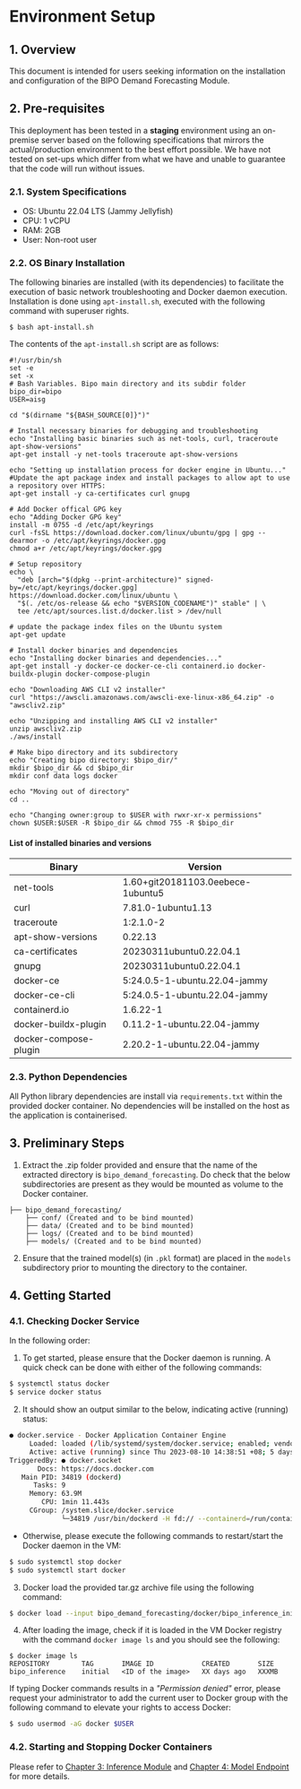 # Environment Setup

## 1. Overview

This document is intended for users seeking information on the installation and configuration of the BIPO Demand Forecasting Module.

## 2. Pre-requisites

This deployment has been tested in a **staging** environment using an on-premise server based on the following specifications that mirrors the actual/production environment to the best effort possible. We have not tested on set-ups which differ from what we have and unable to guarantee that the code will run without issues.

### 2.1. System Specifications

 - OS: Ubuntu 22.04 LTS (Jammy Jellyfish)
 - CPU: 1 vCPU
 - RAM: 2GB
 - User: Non-root user

### 2.2. OS Binary Installation  

The following binaries are installed (with its dependencies) to facilitate the execution of basic network troubleshooting and Docker daemon execution. Installation is done using `apt-install.sh`, executed with the following command with superuser rights.

```
$ bash apt-install.sh
```

The contents of the `apt-install.sh` script are as follows:
```
#!/usr/bin/sh
set -e
set -x
# Bash Variables. Bipo main directory and its subdir folder
bipo_dir=bipo
USER=aisg

cd "$(dirname "${BASH_SOURCE[0]}")"

# Install necessary binaries for debugging and troubleshooting
echo "Installing basic binaries such as net-tools, curl, traceroute apt-show-versions"
apt-get install -y net-tools traceroute apt-show-versions

echo "Setting up installation process for docker engine in Ubuntu..."
#Update the apt package index and install packages to allow apt to use a repository over HTTPS:
apt-get install -y ca-certificates curl gnupg 

# Add Docker offical GPG key
echo "Adding Docker GPG key"
install -m 0755 -d /etc/apt/keyrings
curl -fsSL https://download.docker.com/linux/ubuntu/gpg | gpg --dearmor -o /etc/apt/keyrings/docker.gpg
chmod a+r /etc/apt/keyrings/docker.gpg

# Setup repository
echo \
  "deb [arch="$(dpkg --print-architecture)" signed-by=/etc/apt/keyrings/docker.gpg] https://download.docker.com/linux/ubuntu \
  "$(. /etc/os-release && echo "$VERSION_CODENAME")" stable" | \
  tee /etc/apt/sources.list.d/docker.list > /dev/null
  
# update the package index files on the Ubuntu system
apt-get update

# Install docker binaries and dependencies
echo "Installing docker binaries and dependencies..."
apt-get install -y docker-ce docker-ce-cli containerd.io docker-buildx-plugin docker-compose-plugin

echo "Downloading AWS CLI v2 installer"
curl "https://awscli.amazonaws.com/awscli-exe-linux-x86_64.zip" -o "awscliv2.zip"

echo "Unzipping and installing AWS CLI v2 installer"
unzip awscliv2.zip
./aws/install

# Make bipo directory and its subdirectory
echo "Creating bipo directory: $bipo_dir/"
mkdir $bipo_dir && cd $bipo_dir
mkdir conf data logs docker

echo "Moving out of directory" 
cd ..

echo "Changing owner:group to $USER with rwxr-xr-x permissions"
chown $USER:$USER -R $bipo_dir && chmod 755 -R $bipo_dir 
```

#### List of installed binaries and versions

|Binary|Version|
| - | - |
|net-tools|1.60+git20181103.0eebece-1ubuntu5|
|curl|7.81.0-1ubuntu1.13|
|traceroute|1:2.1.0-2|
|apt-show-versions|0.22.13|
|ca-certificates|20230311ubuntu0.22.04.1|
|gnupg|20230311ubuntu0.22.04.1|
|docker-ce|5:24.0.5-1-ubuntu.22.04-jammy|
|docker-ce-cli|5:24.0.5-1-ubuntu.22.04-jammy|
|containerd.io|1.6.22-1|
|docker-buildx-plugin|0.11.2-1-ubuntu.22.04-jammy|
|docker-compose-plugin|2.20.2-1-ubuntu.22.04-jammy|

### 2.3. Python Dependencies

All Python library dependencies are install via `requirements.txt` within the provided docker container. No dependencies will be installed on the host as the application is containerised.

## 3. Preliminary Steps

1. Extract the .zip folder provided and ensure that the name of the extracted directory is `bipo_demand_forecasting`. Do check that the below subdirectories are present as they would be mounted as volume to the Docker container.
```
├── bipo_demand_forecasting/
    ├── conf/ (Created and to be bind mounted)
    ├── data/ (Created and to be bind mounted)
    ├── logs/ (Created and to be bind mounted)
    ├── models/ (Created and to be bind mounted)

```
2. Ensure that the trained model(s) (in `.pkl` format) are placed in the `models` subdirectory prior to mounting the directory to the container.

## 4. Getting Started

### 4.1. Checking Docker Service

In the following order: 

1. To get started, please ensure that the Docker daemon is running. A quick check can be done with either of the following commands:
``` bash
$ systemctl status docker
$ service docker status
```

2. It should show an output similar to the below, indicating active (running) status:
``` bash
● docker.service - Docker Application Container Engine
     Loaded: loaded (/lib/systemd/system/docker.service; enabled; vendor preset: enabled)
     Active: active (running) since Thu 2023-08-10 14:38:51 +08; 5 days ago
TriggeredBy: ● docker.socket
       Docs: https://docs.docker.com
   Main PID: 34819 (dockerd)
      Tasks: 9
     Memory: 63.9M
        CPU: 1min 11.443s
     CGroup: /system.slice/docker.service
             └─34819 /usr/bin/dockerd -H fd:// --containerd=/run/containerd/containerd.sock
```

- Otherwise, please execute the following commands to restart/start the Docker daemon in the VM:

``` bash
$ sudo systemctl stop docker
$ sudo systemctl start docker
```

3. Docker load the provided tar.gz archive file using the following command:
``` bash
$ docker load --input bipo_demand_forecasting/docker/bipo_inference_initial.tar
```

4. After loading the image, check if it is loaded in the VM Docker registry with the command `docker image ls` and you should see the following:
```
$ docker image ls
REPOSITORY        TAG       IMAGE ID            CREATED       SIZE
bipo_inference    initial   <ID of the image>   XX days ago   XXXMB
```

If typing Docker commands results in a *"Permission denied"* error, please request your administrator to add the current user to Docker group with the following command to elevate your rights to access Docker:

``` bash
$ sudo usermod -aG docker $USER
```

### 4.2. Starting and Stopping Docker Containers

Please refer to [Chapter 3: Inference Module](./3-inference-module.md) and [Chapter 4: Model Endpoint](./4-endpoint.md) for more details.
